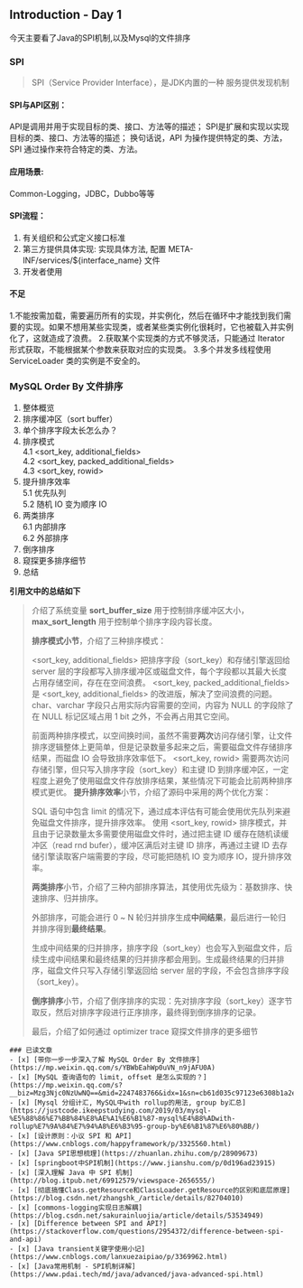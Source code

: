 ## Introduction - Day 1 

今天主要看了Java的SPI机制,以及Mysql的文件排序
### SPI
> SPI（Service Provider Interface），是JDK内置的一种 服务提供发现机制
#### SPI与API区别：
API是调用并用于实现目标的类、接口、方法等的描述；
SPI是扩展和实现以实现目标的类、接口、方法等的描述；
换句话说，API 为操作提供特定的类、方法，SPI 通过操作来符合特定的类、方法。
#### 应用场景: 
Common-Logging，JDBC，Dubbo等等
#### SPI流程：
1. 有关组织和公式定义接口标准
2. 第三方提供具体实现: 实现具体方法, 配置 META-INF/services/${interface_name} 文件
3. 开发者使用

#### 不足
1.不能按需加载，需要遍历所有的实现，并实例化，然后在循环中才能找到我们需要的实现。如果不想用某些实现类，或者某些类实例化很耗时，它也被载入并实例化了，这就造成了浪费。
2.获取某个实现类的方式不够灵活，只能通过 Iterator 形式获取，不能根据某个参数来获取对应的实现类。
3.多个并发多线程使用 ServiceLoader 类的实例是不安全的。

### MySQL Order By 文件排序
1. 整体概览
2. 排序缓冲区（sort buffer）
3. 单个排序字段太长怎么办？
4. 排序模式  
    4.1 <sort_key, additional_fields>  
    4.2 <sort_key, packed_additional_fields>  
    4.3 <sort_key, rowid>
5. 提升排序效率  
    5.1 优先队列  
    5.2 随机 IO 变为顺序 IO
6. 两类排序  
    6.1 内部排序  
    6.2 外部排序
7. 倒序排序
8. 窥探更多排序细节
9. 总结


**引用文中的总结如下**
>介绍了系统变量 **sort_buffer_size** 用于控制排序缓冲区大小，**max_sort_length** 用于控制单个排序字段内容长度。
>
>**排序模式小节**，介绍了三种排序模式：
>
><sort_key, additional_fields> 把排序字段（sort_key）和存储引擎返回给 server 层的字段都写入排序缓冲区或磁盘文件，每个字段都以其最大长度占用存储空间，存在在空间浪费。
><sort_key, packed_additional_fields> 是 <sort_key, additional_fields> 的改进版，解决了空间浪费的问题。char、varchar 字段只占用实际内容需要的空间，内容为 NULL 的字段除了在 NULL 标记区域占用 1 bit 之外，不会再占用其它空间。
> 
>前面两种排序模式，以空间换时间，虽然不需要**两次**访问存储引擎，让文件排序逻辑整体上更简单，但是记录数量多起来之后，需要磁盘文件存储排序结果，而磁盘 IO 会导致排序效率低下。
><sort_key, rowid> 需要两次访问存储引擎，但只写入排序字段（sort_key）和主键 ID 到排序缓冲区，一定程度上避免了使用磁盘文件存放排序结果，某些情况下可能会比前两种排序模式更优。
>**提升排序效率**小节，介绍了源码中采用的两个优化方案：
>
>SQL 语句中包含 limit 的情况下，通过成本评估有可能会使用优先队列来避免磁盘文件排序，提升排序效率。
>使用 <sort_key, rowid> 排序模式，并且由于记录数量太多需要使用磁盘文件时，通过把主键 ID 缓存在随机读缓冲区（read rnd bufer），缓冲区满后对主键 ID 排序，再通过主键 ID 去存储引擎读取客户端需要的字段，尽可能把随机 IO 变为顺序 IO，提升排序效率。
> 
>**两类排序**小节，介绍了三种内部排序算法，其使用优先级为：基数排序、快速排序、归并排序。
>
>外部排序，可能会进行 0 ~ N 轮归并排序生成**中间结果**，最后进行一轮归并排序得到**最终结果**。
>
>生成中间结果的归并排序，排序字段（sort_key）也会写入到磁盘文件，后续生成中间结果和最终结果的归并排序都会用到。生成最终结果的归并排序，磁盘文件只写入存储引擎返回给 server 层的字段，不会包含排序字段（sort_key）。
>
>**倒序排序**小节，介绍了倒序排序的实现：先对排序字段（sort_key）逐字节取反，然后对排序字段进行正序排序，最终得到倒序排序的记录。
>
>最后，介绍了如何通过 optimizer trace 窥探文件排序的更多细节
~~~
### 已读文章
- [x] [带你一步一步深入了解 MySQL Order By 文件排序](https://mp.weixin.qq.com/s/YBWbEahWp0uVN_n9jAFU0A)
- [x] [MySQL 查询语句的 limit, offset 是怎么实现的？](https://mp.weixin.qq.com/s?__biz=Mzg3Njc0NzUwNQ==&mid=2247483766&idx=1&sn=cb61d035c97123e6308b1a2e41ea447c&chksm=cf2ccee8f85b47fe2e60decfac2ca039ec74430fee821a9b3ee2e6b8372cff71700a2856a86b&scene=21#wechat_redirect)
- [x] [Mysql 分组计汇, MySQL中with rollup的用法, group by汇总](https://justcode.ikeepstudying.com/2019/03/mysql-%E5%88%86%E7%BB%84%E8%AE%A1%E6%B1%87-mysql%E4%B8%ADwith-rollup%E7%9A%84%E7%94%A8%E6%B3%95-group-by%E6%B1%87%E6%80%BB/)
- [x] [设计原则：小议 SPI 和 API](https://www.cnblogs.com/happyframework/p/3325560.html)
- [x] [Java SPI思想梳理](https://zhuanlan.zhihu.com/p/28909673)
- [x] [springboot中SPI机制](https://www.jianshu.com/p/0d196ad23915)
- [x] [深入理解 Java 中 SPI 机制](http://blog.itpub.net/69912579/viewspace-2656555/) 
- [x] [彻底搞懂Class.getResource和ClassLoader.getResource的区别和底层原理](https://blog.csdn.net/zhangshk_/article/details/82704010)
- [x] [commons-logging实现日志解耦](https://blog.csdn.net/sakurainluojia/article/details/53534949)
- [x] [Difference between SPI and API?](https://stackoverflow.com/questions/2954372/difference-between-spi-and-api)
- [x] [Java transient关键字使用小记](https://www.cnblogs.com/lanxuezaipiao/p/3369962.html)
- [x] [Java常用机制 - SPI机制详解](https://www.pdai.tech/md/java/advanced/java-advanced-spi.html)
